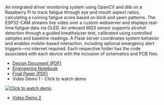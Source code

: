 An integrated driver monitoring system using OpenCV and dlib on a Raspberry Pi to track fatigue through eye and mouth aspect ratios, calculating a running fatigue score based on blink and yawn patterns. The ESP32-CAM streams live video over a custom webserver and displays real-time fatigue data via OLED. An onboard MQ3 sensor supports alcohol detection through a guided breathalyzer test, calibrated using controlled samples and baseline readings. A Flask server coordinates system behavior and enables mobile-based interaction, including optional emergency alert triggers—no internet required. Each respective folder has the code associated with each device with the inclusion of schematics and PCB files. 

- [Design Document (PDF)](docs/design_document.pdf)
- [Engineering Notebook](docs/engineering_notebook.md)
- [Final Paper (PDF)](docs/final_report.pdf)
- Video Demo 1 - Click to watch demo
  
 [![Click to watch demo](https://github.com/user-attachments/assets/d56c35d6-3ae8-4889-9f77-4430f9e00510)](https://drive.google.com/file/d/1akUV6YvoVE6YVaj2TsC6vIiu5VjOl5T-/view?usp=sharing)

- [Video Demo 2](https://drive.google.com/file/d/1_dD5bf3DfNFZJkOF3wCcVmGohEKaDvxr/view?usp=sharing)

